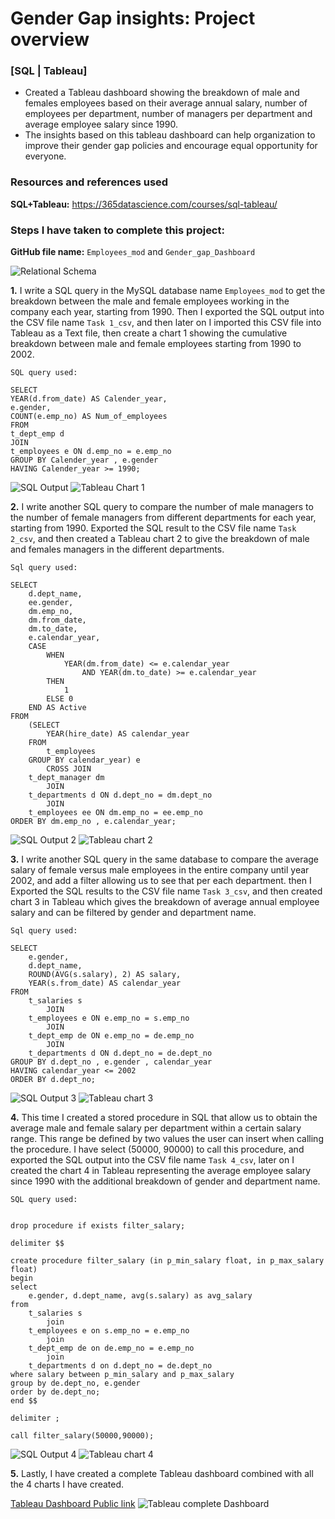 # Gender Gap insights: Project overview
### [SQL | Tableau]

* Created a Tableau dashboard showing the breakdown of male and females employees based on their average annual salary, number of employees per department, number of managers per department and average employee salary since 1990.
* The insights based on this tableau dashboard can help organization to improve their gender gap policies and encourage equal opportunity for everyone.

### Resources and references used

**SQL+Tableau:** https://365datascience.com/courses/sql-tableau/

### Steps I have taken to complete this project:
**GitHub file name:** `Employees_mod` and `Gender_gap_Dashboard`

![](https://github.com/Inder-rana/course_projects/blob/main/Gender_gap_SQL_Tableau/image_database.PNG "Relational Schema")

**1.** I write a SQL query in the MySQL database name `Employees_mod` to get the breakdown between the male and female employees working in the company each year, starting from 1990. Then I exported the SQL output into the CSV file name `Task 1_csv`, and then later on I imported this CSV file into Tableau as a Text file, then create a chart 1 showing the cumulative breakdown between male and female employees starting from 1990 to 2002.


	SQL query used: 

```
SELECT
YEAR(d.from_date) AS Calender_year,
e.gender,
COUNT(e.emp_no) AS Num_of_employees
FROM
t_dept_emp d
JOIN
t_employees e ON d.emp_no = e.emp_no
GROUP BY Calender_year , e.gender
HAVING Calender_year >= 1990;
```


![SQL Output](https://github.com/Inder-rana/course_projects/blob/main/Gender_gap_SQL_Tableau/images/image_SQL_output_task1.PNG "SQL Output 1")
![Tableau Chart 1](https://github.com/Inder-rana/course_projects/blob/main/Gender_gap_SQL_Tableau/images/image_chart1.PNG "Tableau chart 1")



**2.** I write another SQL query to compare the number of male managers to the number of female managers from different departments for each year, starting from 1990. Exported the SQL result to the CSV file name `Task 2_csv`, and then created a Tableau chart 2 to give the breakdown of male and females managers in the different departments.


	Sql query used:

```
SELECT 
    d.dept_name,
    ee.gender,
    dm.emp_no,
    dm.from_date,
    dm.to_date,
    e.calendar_year,
    CASE
        WHEN
            YEAR(dm.from_date) <= e.calendar_year
                AND YEAR(dm.to_date) >= e.calendar_year
        THEN
            1
        ELSE 0
    END AS Active
FROM
    (SELECT 
        YEAR(hire_date) AS calendar_year
    FROM
        t_employees
    GROUP BY calendar_year) e
        CROSS JOIN
    t_dept_manager dm
        JOIN
    t_departments d ON d.dept_no = dm.dept_no
        JOIN
    t_employees ee ON dm.emp_no = ee.emp_no
ORDER BY dm.emp_no , e.calendar_year;
```

![](https://github.com/Inder-rana/course_projects/blob/main/Gender_gap_SQL_Tableau/images/image_SQL_output_task2.PNG "SQL Output 2")
![](https://github.com/Inder-rana/course_projects/blob/main/Gender_gap_SQL_Tableau/images/image_chart2.PNG "Tableau chart 2")



**3.** I write another SQL query in the same database to compare the average salary of female versus male employees in the entire company until year 2002, and add a filter allowing us to see that per each department. then I Exported the SQL results to the CSV file name `Task 3_csv`, and then created chart 3 in Tableau which gives the breakdown of average annual employee salary and can be filtered by gender and department name.

	Sql query used:

```
SELECT 
    e.gender,
    d.dept_name,
    ROUND(AVG(s.salary), 2) AS salary,
    YEAR(s.from_date) AS calendar_year
FROM
    t_salaries s
        JOIN
    t_employees e ON e.emp_no = s.emp_no
        JOIN
    t_dept_emp de ON e.emp_no = de.emp_no
        JOIN
    t_departments d ON d.dept_no = de.dept_no
GROUP BY d.dept_no , e.gender , calendar_year
HAVING calendar_year <= 2002
ORDER BY d.dept_no;
```

![](https://github.com/Inder-rana/course_projects/blob/main/Gender_gap_SQL_Tableau/images/image_SQL_output_task3.PNG "SQL Output 3")
![](https://github.com/Inder-rana/course_projects/blob/main/Gender_gap_SQL_Tableau/images/image_chart3.PNG "Tableau chart 3")


**4.** This time I created a stored procedure in SQL that allow us to obtain the average male and female salary per department within a certain salary range. This range be defined by two values the user can insert when calling the procedure. I have select (50000, 90000) to call this procedure, and exported the SQL output into the CSV file name `Task 4_csv`, later on I created the chart 4 in Tableau representing the average employee salary since 1990 with the additional breakdown of gender and department name.

	SQL query used:

```

drop procedure if exists filter_salary;

delimiter $$

create procedure filter_salary (in p_min_salary float, in p_max_salary float)
begin
select
	e.gender, d.dept_name, avg(s.salary) as avg_salary
from
	t_salaries s
		join
    t_employees e on s.emp_no = e.emp_no
		join
    t_dept_emp de on de.emp_no = e.emp_no
		join
    t_departments d on d.dept_no = de.dept_no
where salary between p_min_salary and p_max_salary
group by de.dept_no, e.gender
order by de.dept_no;
end $$

delimiter ;

call filter_salary(50000,90000);
```

![](https://github.com/Inder-rana/course_projects/blob/main/Gender_gap_SQL_Tableau/images/image_SQL_output_task4.PNG "SQL Output 4")
![](https://github.com/Inder-rana/course_projects/blob/main/Gender_gap_SQL_Tableau/images/image_chart4.PNG "Tableau chart 4")

**5.** Lastly, I have created a complete Tableau dashboard combined with all the 4 charts I have created. 

[Tableau Dashboard Public link](https://public.tableau.com/app/profile/inderjeet.singh4420/viz/GenderGap_16817125020040/Dashboard1)
![](https://github.com/Inder-rana/course_projects/blob/main/Gender_gap_SQL_Tableau/images/image_gender_gap_dashboard.PNG "Tableau complete Dashboard")







